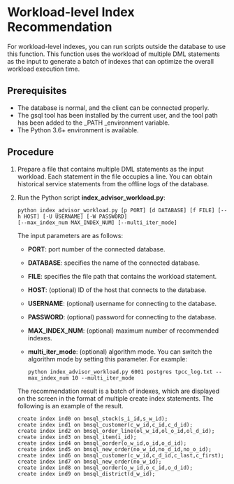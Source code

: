 # Workload-level Index Recommendation<a name="EN-US_TOPIC_0296549248"></a>

For workload-level indexes, you can run scripts outside the database to use this function. This function uses the workload of multiple DML statements as the input to generate a batch of indexes that can optimize the overall workload execution time.

## Prerequisites<a name="section18679102695014"></a>

-   The database is normal, and the client can be connected properly.
-   The gsql tool has been installed by the current user, and the tool path has been added to the  _PATH _environment variable.
-   The Python 3.6+ environment is available.

## Procedure<a name="section174995305018"></a>

1.  Prepare a file that contains multiple DML statements as the input workload. Each statement in the file occupies a line. You can obtain historical service statements from the offline logs of the database.
2.  Run the Python script  **index\_advisor\_workload.py**:

    ```
    python index_advisor_workload.py [p PORT] [d DATABASE] [f FILE] [--h HOST] [-U USERNAME] [-W PASSWORD]
    [--max_index_num MAX_INDEX_NUM] [--multi_iter_mode] 
    ```

    The input parameters are as follows:

    -   **PORT**: port number of the connected database.
    -   **DATABASE**: specifies the name of the connected database.
    -   **FILE**: specifies the file path that contains the workload statement.
    -   **HOST**: \(optional\) ID of the host that connects to the database.
    -   **USERNAME**: \(optional\) username for connecting to the database.
    -   **PASSWORD**: \(optional\) password for connecting to the database.
    -   **MAX\_INDEX\_NUM**: \(optional\) maximum number of recommended indexes.
    -   **multi\_iter\_mode**: \(optional\) algorithm mode. You can switch the algorithm mode by setting this parameter. For example:

        ```
        python index_advisor_workload.py 6001 postgres tpcc_log.txt --max_index_num 10 --multi_iter_mode
        ```

    The recommendation result is a batch of indexes, which are displayed on the screen in the format of multiple create index statements. The following is an example of the result.

    ```
    create index ind0 on bmsql_stock(s_i_id,s_w_id);
    create index ind1 on bmsql_customer(c_w_id,c_id,c_d_id);
    create index ind2 on bmsql_order_line(ol_w_id,ol_o_id,ol_d_id);
    create index ind3 on bmsql_item(i_id);
    create index ind4 on bmsql_oorder(o_w_id,o_id,o_d_id);
    create index ind5 on bmsql_new_order(no_w_id,no_d_id,no_o_id);
    create index ind6 on bmsql_customer(c_w_id,c_d_id,c_last,c_first);
    create index ind7 on bmsql_new_order(no_w_id);
    create index ind8 on bmsql_oorder(o_w_id,o_c_id,o_d_id);
    create index ind9 on bmsql_district(d_w_id);
    ```


